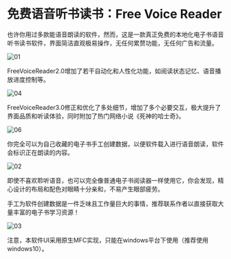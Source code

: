 
# 免费语音听书读书：Free Voice Reader

也许你用过多款能语音朗读的软件，然而，这是一款真正免费的本地化电子书语音听书读书软件，界面简洁直观极易操作，无任何累赘功能，无任何广告和流量。

![01](https://user-images.githubusercontent.com/18373233/135024448-8d724463-5963-46a4-bbe3-1520e36c4cb0.png)

FreeVoiceReader2.0增加了若干自动化和人性化功能，如阅读状态记忆、语音播放进度控制等。

![04](https://user-images.githubusercontent.com/18373233/135081711-59ccb691-03d4-44ce-846d-f6606e8fa59f.png)

FreeVoiceReader3.0修正和优化了多处细节，增加了多个必要交互，极大提升了界面品质和听读体验，同时附加了热门网络小说《死神的哈士奇》。

![06](https://user-images.githubusercontent.com/18373233/135340157-5fc9c93a-e421-4442-b857-03ece54de7d3.png)

你完全可以为自己收藏的电子书手工创建数据，以便软件载入进行语音朗读，软件会标识正在朗读的内容。

![02](https://user-images.githubusercontent.com/18373233/135024454-ad7ed0d6-e49d-4328-94fb-a86eaacf8cd6.png)

即使不喜欢聆听语音，也可以完全像普通电子书阅读器一样使用它，你会发现，精心设计的布局和配色对眼睛十分亲和，不易产生眼部疲劳。

手工为软件创建数据是一件乏味且工作量巨大的事情，推荐联系作者以直接获取大量丰富的电子书学习资源！

![03](https://user-images.githubusercontent.com/18373233/135024712-c953e710-21f5-49da-a492-f0f1e30b04c4.png)

注意，本软件UI采用原生MFC实现，只能在windows平台下使用（推荐使用windows10）。
